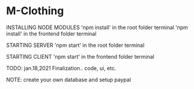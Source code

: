 # M-Clothing

INSTALLING NODE MODULES
'npm install' in the root folder terminal
'npm install' in the frontend folder terminal

STARTING SERVER
'npm start' in the root folder terminal

STARTING CLIENT
'npm start' in the frontend folder terminal

TODO: jan.18,2021
  Finalization.. code, ui, etc.

NOTE:
  create your own database and setup paypal
